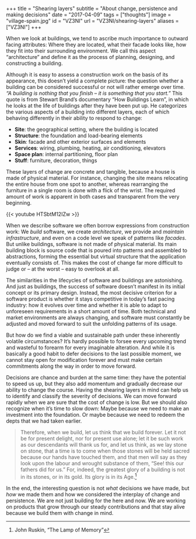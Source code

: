 +++
title = "Shearing layers"
subtitle = "About change, persistence and making decisions"
date = "2017-04-09"
tags = ["thoughts"]
image = "village-spain.jpg"
id = "VZ3NI"
url = "VZ3NI/shearing-layers"
aliases = ["VZ3NI"]
+++

When we look at buildings, we tend to ascribe much importance to outward facing attributes: Where they are located, what their facade looks like, how they fit into their surrounding environment. We call this aspect “architecture” and define it as the process of planning, designing, and constructing a building.

Although it is easy to assess a construction work on the basis of its appearance, this doesn’t yield a complete picture: the question whether a building can be considered successful or not will rather emerge over time. *“A building is nothing that you finish – it is something that you start.”* This quote is from Stewart Brand’s documentary “How Buildings Learn”, in which he looks at the life of buildings after they have been put up. He categorizes the various aspects of a building into different layers, each of which behaving differently in their ability to respond to change:

- **Site**: the geographical setting, where the building is located
- **Structure**: the foundation and load-bearing elements
- **Skin**: facade and other exterior surfaces and elements
- **Services**: wiring, plumbing, heating, air conditioning, elevators
- **Space plan**: internal partitioning, floor plan
- **Stuff**: furniture, decoration, things

These layers of change are concrete and tangible, because a house is made of physical material. For instance, changing the site means relocating the entire house from one spot to another, whereas rearranging the furniture in a single room is done with a flick of the wrist. The required amount of work is apparent in both cases and transparent from the very beginning.

<div>{{< youtube HTSbtM12IZw >}}</div>

When we describe software we often borrow expressions from construction work: We *build* software, we create *architecture*, we provide and *maintain infrastructure*, and even on a code level we speak of patterns like *facades*. But unlike buildings, software is not made of physical material. Its main building block is source code that is poured into patterns and assembled to abstractions, forming the essential but virtual structure that the application eventually consists of. This makes the cost of change far more difficult to judge or – at the worst – easy to overlook at all.

The similarities in the lifecycles of software and buildings are astonishing. And just as buildings, the success of software doesn’t manifest in its initial concept or its primary design. Instead, the most decisive criterion for a software product is whether it stays competitive in today’s fast pacing industry: how it evolves over time and whether it is able to adapt to unforeseen requirements in a short amount of time. Both technical and market environments are always changing, and software must constantly be adjusted and moved forward to suit the unfolding patterns of its usage.

But how do we find a viable and sustainable path under these inherently volatile circumstances? It’s hardly possible to forsee every upcoming trend and wasteful to forearm for every imaginable alteration. And while it is basically a good habit to defer decisions to the last possible moment, we cannot stay open for modification forever and must make certain commitments along the way in order to move forward.

Decisions are chance and burden at the same time: they have the potential to speed us up, but they also add momentum and gradually decrease our ability to change the course. Having the shearing layers in mind can help us to identify and classify the severity of decisions. We can move forward rapidly when we are sure that the cost of change is low. But we should also recognize when it’s time to slow down: Maybe because we need to make an investment into the foundation. Or maybe because we need to redeem the depts that we had taken earlier.

> Therefore, when we build, let us think that we build forever. Let it not be for present delight, nor for present use alone; let it be such work as our descendants will thank us for, and let us think, as we lay stone on stone, that a time is to come when those stones will be held sacred because our hands have touched them, and that men will say as they look upon the labour and wrought substance of them, “See! this our fathers did for us.” For, indeed, the greatest glory of a building is not in its stones, or in its gold. Its glory is in its Age.[^1]

In the end, the interesting question is not *what* decisions we have made, but *how* we made them and how we considered the interplay of change and persistence. We are not just building for the here and now. We are working on products that grow through our steady contributions and that stay alive because we build them with change in mind.


[^1]: John Ruskin, “The Lamp of Memory”
